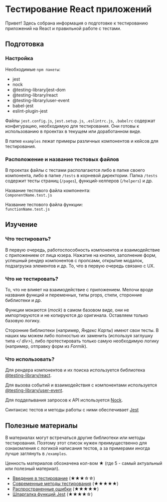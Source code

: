 # Тестирование React приложений

Привет! Здесь собрана информация о подготовке к тестированию приложений на React и правильной работе с тестами.

## Подготовка

### Настройка

Необходимые `npm пакеты`:

- jest
- nock
- @testing-library/jest-dom
- @testing-library/react
- @testing-library/user-event
- babel-jest
- eslint-plugin-jest

Файлы `jest.config.js`, `jest.setup.js`, `.eslintrc.js`, `.babelrc` содержат конфигурацию, необходимую для тестирования. Они готовы к использованию в проектах в текущем или доработанном виде.

В папке `examples` лежат примеры различных компонентов и кейсов для тестирования.

### Расположение и название тестовых файлов

В проектах файлы с тестами располагаются либо в папке своего компонента, либо в папке `/tests` в корневой директории. Папка `/tests` содержит тесты страниц (`/pages`), функций-хелперов (`/helpers`) и др.

Название тестового файла компонента:\
`ComponentName.test.js`

Название тестового файла функции:\
`functionName.test.js`

## Изучение

### Что тестировать?

В первую очередь, работоспособность компонентов и взаимодействие с приложением от лица юзера. Нажатие на кнопки, заполнение форм, успешный рендер компонентов с пропсами, открытие модалок, подзагрузка элементов и др. То, что в первую очередь связано с UX.

### Что не тестировать?

То, что не влияет на взаимодействие с приложением. Мелочи вроде названия функций и переменных, типы props, стили, сторонние библиотеки и др.

Функции мокаются (_mock_) в самом базовом виде, они не импортируются и не копируются до оригинала. Оставляем только базовую логику.

Сторонние библиотеки (например, _Яндекс Карты_) имеют свои тесты. В наших мы можем либо полностью их заменить (используя заглушку типа _\</ div>_), либо протестировать только самую необходимую логику (например, отправку форм из _Formik_).

### Что использовать?

Для рендера компонентов и их поиска используется библиотека [@testing-library/react](https://testing-library.com/docs/react-testing-library/intro).

Для вызова событий и взаимодействия с компонентами используется [@testing-library/user-event](https://testing-library.com/docs/ecosystem-user-event/).

Для подделывания запросов к API используется [Nock](github.com/nock/nock).

Синтаксис тестов и методы работы с ними обеспечивает [Jest](https://jestjs.io/docs/getting-started)

## Полезные материалы

В материалах могут встречаться другие библиотеки или методы тестирования. Поэтому этот список нужен преимущественно для ознакомления с логикой написания тестов, а за примерами иногда лучше заглянуть в `/examples`.

Ценность материалов обозначена кол-вом &starf; (где 5 - самый актуальный или полезный материал).

- [Введение в тестирование](https://www.freecodecamp.org/news/testing-react-hooks/) (&starf;&starf;&starf;&star;&star;)
- [Современные методы тестирования](https://blog.sapegin.me/all/react-testing-3-jest-and-react-testing-library/) (&starf;&starf;&starf;&starf;&starf;)
- [Распространенные ошибки](https://kentcdodds.com/blog/common-mistakes-with-react-testing-library) (&starf;&starf;&starf;&starf;&starf;)
- [Шпаргалка функций Jest](https://devhints.io/jest) (&starf;&starf;&starf;&starf;&star;)
